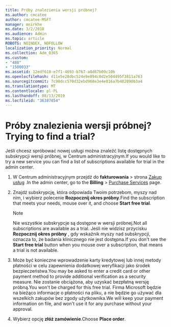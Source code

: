 ```yaml
---
title: Próby znalezienia wersji próbnej?
ms.author: cmcatee
author: cmcatee-MSFT
manager: mnirkhe
ms.date: 3/2/2018
ms.audience: Admin
ms.topic: article
ROBOTS: NOINDEX, NOFOLLOW
localization_priority: Normal
ms.collection: Adm_O365
ms.custom:
- "488"
- "1500033"
ms.assetid: 12edf610-e7f1-4693-b767-a8d67b09c10b
ms.openlocfilehash: d11e5e28dbc524e9e894c0d2e504495f3811a763
ms.sourcegitcommit: 7c90dcc570d32ebd968e3e4e816a7b482890b3a4
ms.translationtype: MT
ms.contentlocale: pl-PL
ms.lasthandoff: 08/13/2019
ms.locfileid: "36387854"
---
```

# <a name="trying-to-find-a-trial"></a><span data-ttu-id="1a7bd-102">Próby znalezienia wersji próbnej?</span><span class="sxs-lookup"><span data-stu-id="1a7bd-102">Trying to find a trial?</span></span>

<span data-ttu-id="1a7bd-103">Jeśli chcesz spróbować nowej usługi można znaleźć listę dostępnych subskrypcji wersji próbnej, w Centrum administracyjnym.</span><span class="sxs-lookup"><span data-stu-id="1a7bd-103">If you would like to try a new service you can find a list of subscriptions available for trial in the admin center.</span></span>
  
1. <span data-ttu-id="1a7bd-104">W Centrum administracyjnym przejdź do **fakturowania** \> strona [Zakup usług](https://go.microsoft.com/fwlink/p/?linkid=868433) .</span><span class="sxs-lookup"><span data-stu-id="1a7bd-104">In the admin center, go to the **Billing** \> [Purchase Services](https://go.microsoft.com/fwlink/p/?linkid=868433) page.</span></span>

2. <span data-ttu-id="1a7bd-105">Znajdź subskrypcję, która odpowiada Twoim potrzebom, myszy nad nim, i wybierz polecenie **Rozpocznij okres próbny**.</span><span class="sxs-lookup"><span data-stu-id="1a7bd-105">Find the subscription that meets your needs, mouse over it, and choose **Start free trial**.</span></span>

    > [!NOTE]
    > <span data-ttu-id="1a7bd-106">Nie wszystkie subskrypcje są dostępne w wersji próbnej.</span><span class="sxs-lookup"><span data-stu-id="1a7bd-106">Not all subscriptions are available as a trial.</span></span> <span data-ttu-id="1a7bd-107">Jeśli nie widzisz przycisku **Rozpocznij okres próbny** , gdy wskaźnik myszy nad subskrypcji, oznacza to, że badania klinicznego nie jest dostępna.</span><span class="sxs-lookup"><span data-stu-id="1a7bd-107">If you don't see the **Start free trial** button when you mouse over a subscription, that means a trial is not available.</span></span>
  
3. <span data-ttu-id="1a7bd-108">Może być konieczne wprowadzenie karty kredytowej lub innej metody płatności w celu zapewnienia dodatkowej weryfikacji jako środek bezpieczeństwa.</span><span class="sxs-lookup"><span data-stu-id="1a7bd-108">You may be asked to enter a credit card or other payment method to provide additional verification as a security measure.</span></span> <span data-ttu-id="1a7bd-109">Nie zostanie obciążona, aby uzyskać bezpłatną wersję próbną.</span><span class="sxs-lookup"><span data-stu-id="1a7bd-109">You won't be charged for this free trial.</span></span> <span data-ttu-id="1a7bd-110">Firma Microsoft będzie na bieżąco informacje o płatności na pliku, a nie będzie go używać dla wszelkich zakupów bez zgody użytkownika.</span><span class="sxs-lookup"><span data-stu-id="1a7bd-110">We will keep your payment information on file, and won't use it for any purchase without your approval.</span></span>

4. <span data-ttu-id="1a7bd-111">Wybierz opcję **złóż zamówienie**.</span><span class="sxs-lookup"><span data-stu-id="1a7bd-111">Choose **Place order**.</span></span>